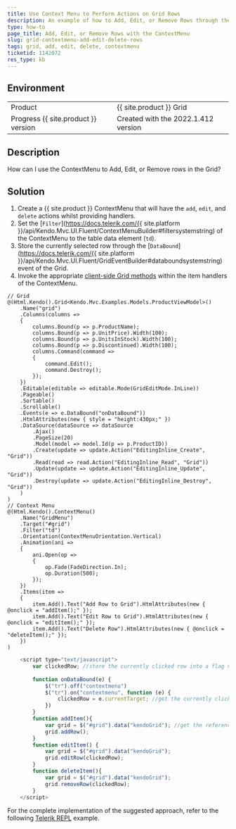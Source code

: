 ```yaml
---
title: Use Context Menu to Perform Actions on Grid Rows
description: An example of how to Add, Edit, or Remove Rows through the ContextMenu in the {{ site.product }} Grid.
type: how-to
page_title: Add, Edit, or Remove Rows with the ContextMenu
slug: grid-contextmenu-add-edit-delete-rows
tags: grid, add, edit, delete, contextmenu
ticketid: 1142072
res_type: kb
---
```


## Environment

<table>
 <tr>
  <td>Product</td>
  <td>{{ site.product }} Grid</td>
 </tr>
 <tr>
  <td>Progress {{ site.product }} version</td>
  <td>Created with the 2022.1.412 version</td>
 </tr>
</table>

## Description

How can I use the ContextMenu to Add, Edit, or Remove rows in the Grid?

## Solution

1. Create a {{ site.product }} ContextMenu that will have the `add`, `edit`, and `delete` actions whilst providing handlers.
1. Set the [`Filter`](https://docs.telerik.com/{{ site.platform }}/api/Kendo.Mvc.UI.Fluent/ContextMenuBuilder#filtersystemstring) of the ContextMenu to the table data element (`td`).
1. Store the currently selected row through the [`DataBound`](https://docs.telerik.com/{{ site.platform }}/api/Kendo.Mvc.UI.Fluent/GridEventBuilder#databoundsystemstring) event of the Grid.
1. Invoke the appropriate [client-side Grid methods](https://docs.telerik.com/kendo-ui/api/javascript/ui/grid#methods) within the item handlers of the ContextMenu.

```Index.cshtml
// Grid
@(Html.Kendo().Grid<Kendo.Mvc.Examples.Models.ProductViewModel>()
    .Name("grid")
    .Columns(columns =>
    {
        columns.Bound(p => p.ProductName);
        columns.Bound(p => p.UnitPrice).Width(100);
        columns.Bound(p => p.UnitsInStock).Width(100);
        columns.Bound(p => p.Discontinued).Width(100);
        columns.Command(command =>
        {
            command.Edit();
            command.Destroy();
        });
    })
    .Editable(editable => editable.Mode(GridEditMode.InLine))
    .Pageable()
    .Sortable()
    .Scrollable()
    .Events(e => e.DataBound("onDataBound"))
    .HtmlAttributes(new { style = "height:430px;" })
    .DataSource(dataSource => dataSource
        .Ajax()
        .PageSize(20)
        .Model(model => model.Id(p => p.ProductID))
        .Create(update => update.Action("EditingInline_Create", "Grid"))
        .Read(read => read.Action("EditingInline_Read", "Grid"))
        .Update(update => update.Action("EditingInline_Update", "Grid"))
        .Destroy(update => update.Action("EditingInline_Destroy", "Grid"))
    )
)
// Context Menu
@(Html.Kendo().ContextMenu()
    .Name("GridMenu")
    .Target("#grid")
    .Filter("td")
    .Orientation(ContextMenuOrientation.Vertical)
    .Animation(ani =>
    {
        ani.Open(op =>
        {
            op.Fade(FadeDirection.In);
            op.Duration(500);
        });
    })
    .Items(item =>
    {
        item.Add().Text("Add Row to Grid").HtmlAttributes(new { @onclick = "addItem();" });
        item.Add().Text("Edit Row to Grid").HtmlAttributes(new { @onclick = "editItem();" });
        item.Add().Text("Delete Row").HtmlAttributes(new { @onclick = "deleteItem();" });
    })
)
```
```Script.js
    <script type="text/javascript">
        var clickedRow; //store the currently clicked row into a flag variable
        
        function onDataBound(e) {
            $("tr").off("contextmenu")
            $("tr").on("contextmenu", function (e) {
                clickedRow = e.currentTarget; //get the currently clicked row
            })
        }
        function addItem(){
            var grid = $("#grid").data("kendoGrid"); //get the reference of the grid
            grid.addRow();
        }
        function editItem() {
            var grid = $("#grid").data("kendoGrid");
            grid.editRow(clickedRow);
        }
        function deleteItem(){
            var grid = $("#grid").data("kendoGrid");
            grid.removeRow(clickedRow);
        }
    </script>
```

For the complete implementation of the suggested approach, refer to the following [Telerik REPL](https://netcorerepl.telerik.com/ccYeQKvJ376K12kZ27) example.